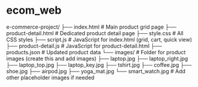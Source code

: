 # ecom_web

e-commerce-project/
├── index.html             # Main product grid page
├── product-detail.html    # Dedicated product detail page
├── style.css              # All CSS styles
├── script.js              # JavaScript for index.html (grid, cart, quick view)
├── product-detail.js      # JavaScript for product-detail.html
├── products.json          # Updated product data
└── images/                # Folder for product images (create this and add images)
    ├── laptop.jpg
    ├── laptop_right.jpg
    ├── laptop_top.jpg
    ├── laptop_key.jpg
    ├── tshirt.jpg
    ├── coffee.jpg
    ├── shoe.jpg
    ├── airpod.jpg
    ├── yoga_mat.jpg
    └── smart_watch.jpg
    # Add other placeholder images if needed
